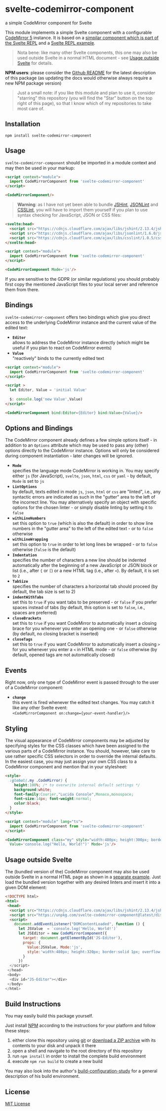 # svelte-codemirror-component #

a simple CodeMirror component for Svelte

This module implements a simple Svelte component with a configurable [CodeMirror 5](https://codemirror.net/) instance. It is based on a [simpilar component which is part of the Svelte REPL](https://github.com/sveltejs/svelte-repl/blob/master/src/CodeMirror.svelte) and a [Svelte REPL example](https://svelte.dev/repl/a199ca2d451e4b0b92a8abd2d0e71ec6).

> Nota bene: like many other Svelte components, this one may also be used outside Svelte in a normal HTML document - see [Usage outside Svelte](#usage-outside-svelte) for details.

**NPM users**: please consider the [Github README](https://github.com/rozek/svelte-codemirror/blob/main/README.md) for the latest description of this package (as updating the docs would otherwise always require a new NPM package version)

> Just a small note: if you like this module and plan to use it, consider "starring" this repository (you will find the "Star" button on the top right of this page), so that I know which of my repositories to take most care of.

## Installation ##

```
npm install svelte-codemirror-component
```

## Usage ##

`svelte-codemirror-component` should be imported in a module context and may then be used in your markup:

```html
<script context="module">
  import CodeMirrorComponent from 'svelte-codemirror-component'
</script>

<CodeMirrorComponent/>
```

> **Warning**: as I have not yet been able to bundle [JSHint](https://jshint.com/), [JSONLint](https://github.com/zaach/jsonlint) and [CSSLint](https://github.com/CSSLint/csslint), you will have to import them yourself if you plan to use syntax checking for JavaScript, JSON or CSS files:

```html
<svelte:head>
  <script src="https://cdnjs.cloudflare.com/ajax/libs/jshint/2.13.4/jshint.min.js"></script>
  <script src="https://cdnjs.cloudflare.com/ajax/libs/jsonlint/1.6.0/jsonlint.min.js"></script>
  <script src="https://cdnjs.cloudflare.com/ajax/libs/csslint/1.0.5/csslint.min.js"></script>
</svelte:head>

<script context="module">
  import CodeMirrorComponent from 'svelte-codemirror-component'
</script>

<CodeMirrorComponent Mode='js'/>
```

If you are sensitive to the GDPR (or similar regulations) you should probably first copy the mentioned JavaScript files to your local server and reference them from there.

## Bindings ##

`svelte-codemirror-component` offers two bindings which give you direct access to the underlying CodeMirror instance and the current value of the edited text:

* **`Editor`**<br>allows to address the CodeMirror instance directly (which might be useful if you plan to react on CodeMirror events)
* **`Value`**<br>"reactively" binds to the currently edited text

```html
<script context="module">
  import CodeMirrorComponent from 'svelte-codemirror-component'
</script>

<script >
  let Editor, Value = 'initial Value'
  
  $: console.log('new Value',Value)
</script>

<CodeMirrorComponent bind:Editor={Editor} bind:Value={Value}/>
```

## Options and Bindings ##

The CodeMirror component already defines a few simple options itself - in addition to an `Options` attribute which may be used to pass any (other) options directly to the CodeMirror instance. Options will only be considered during component instantiation - later changes will be ignored.

* **`Mode`**<br>specifies the language mode CodeMirror is working in. You may specify either `js` (for JavaScript), `svelte`, `json`, `html`, `css` or `yaml` - by default, `Mode` is set to `js`
* **`LintOptions`**<br>by default, texts edited in mode `js`, `json`, `html` or `css` are "linted", i.e., any syntactic errors are indicated as such in the "gutter" area to the left of the incorrect line. You may alternatively specify an object with specific options for the chosen linter - or simply disable linting by setting it to `false`
* **`withLineNumbers`**<br>set this option to `true` (which is also the default) in order to show line numbers in the "gutter area" to the left of the edited text - or to `false` otherwise
* **`withLineWrapping`**<br>set this option to `true` in order to let long lines be wrapped - or to `false` otherwise (`false` is the default)
* **`Indentation`**<br>specifies the number of characters a new line should be indented automatically after the beginning of a new JavaScript or JSON block or list (i.e., after `{` or `[`) or a new HTML tag (i.e., after `<`). By default, it is set to `2`
* **`TabSize`**<br>specifies the number of characters a horizontal tab should proceed (by default, the tab size is set to 2)
* **`indentWithTabs`**<br>set this to `true` if you want tabs to be preserved - or `false` if you prefer spaces instead of tabs (by default, this option is set to `false`, i.e., spaces are preferred)
* **`closeBrackets`**<br>set this to `true` if you want CodeMirror to automatically insert a closing brace for you whenever you enter an opening one - or `false` otherwise (by default, no closing bracket is inserted)
* **`closeTags`**<br>set this to `true` if you want CodeMirror to automatically insert a closing `>` for you whenever you enter a `<` in HTML mode - or `false` otherwise (by default, opened tags are not automatically closed)

## Events ##

Right now, only one type of CodeMirror event is passed through to the user of a CodeMirror component:

* **`change`**<br>this event is fired whenever the edited text changes. You may catch it like any other Svelte event:<br>`<CodeMirrorComponent on:change={your-event-handler}/>`

## Styling ##

The visual appearance of CodeMirror components may be adjusted by specifying styles for the CSS classes which have been assigned to the various parts of a CodeMirror instance. You should, however, take care to use rather specific CSS selectors in order to override the internal defaults. In the easiest case, you may just assign your own CSS class to a CodeMirror component and mention that in your stylesheet:

```html
<style>
  :global(.my .CodeMirror) {
    height:100%; /* to overwrite internal default settings */
    background:white;
    font-family:Courier,"Lucida Console",Monaco,monospace;
    font-size:14px; font-weight:normal;
    color:black;
  }
</style>

<script context="module" lang="ts">
  import CodeMirrorComponent from 'svelte-codemirror-component'
</script>

<CodeMirrorComponent class="my" style="width:480px; height:300px; border:solid 1px gray"
  Value='console.log("Hello, World!")' Mode='js'/>
```

## Usage outside Svelte ##

The (bundled version of the) CodeMirror component may also be used outside Svelte in a normal HTML page as shown in a [separate example](example_component_on_web_page.html). Just load the bundled version together with any desired linters and insert it into a given DOM element:

```html
<!DOCTYPE html>
<html>
 <head>
  <script src="https://cdnjs.cloudflare.com/ajax/libs/jshint/2.13.4/jshint.min.js"></script>
  <script src="https://unpkg.com/svelte-codemirror-component@latest/dist/svelte-codemirror-component.bundled.js"></script>
  <script>
    document.addEventListener("DOMContentLoaded", function () {
      let JSValue  = `console.log('Hello, World!')`
      let JSEditor = new CodeMirrorComponent({
        target: document.getElementById('JS-Editor'),
        props: {
          Value:JSValue, Mode:'js',
          style:'width:480px; height:320px; border:solid 1px; overflow:auto'
        }
      })
  </script>
 </head>
 <body>
  <div id="JS-Editor"></div>
 </body>
</html>
```

## Build Instructions ##

You may easily build this package yourself.

Just install [NPM](https://docs.npmjs.com/) according to the instructions for your platform and follow these steps:

1. either clone this repository using [git](https://git-scm.com/) or [download a ZIP archive](https://github.com/rozek/svelte-codemirror-component/archive/refs/heads/main.zip) with its contents to your disk and unpack it there 
2. open a shell and navigate to the root directory of this repository
3. run `npm install` in order to install the complete build environment
4. execute `npm run build` to create a new build

You may also look into the author's [build-configuration-study](https://github.com/rozek/build-configuration-study) for a general description of his build environment.

## License ##

[MIT License](LICENSE.md)
